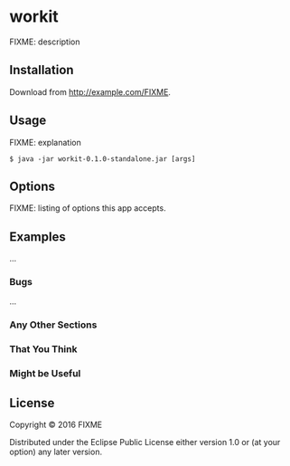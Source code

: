 # workit

FIXME: description

## Installation

Download from http://example.com/FIXME.

## Usage

FIXME: explanation

    $ java -jar workit-0.1.0-standalone.jar [args]

## Options

FIXME: listing of options this app accepts.

## Examples

...

### Bugs

...

### Any Other Sections
### That You Think
### Might be Useful

## License

Copyright © 2016 FIXME

Distributed under the Eclipse Public License either version 1.0 or (at
your option) any later version.
